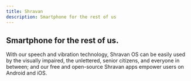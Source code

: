 ```yaml
---
title: Shravan
description: Smartphone for the rest of us
---
```


<section class="hero">
	<div class="container">
		<h1>Smartphone for the rest of us.</h1>
		<p>With our speech and vibration technology, Shravan OS can be easily used by the visually impaired, the unlettered, senior citizens, and everyone in between; and our free and open-source Shravan apps empower users on Android and iOS.</p>
	</div>
</section>